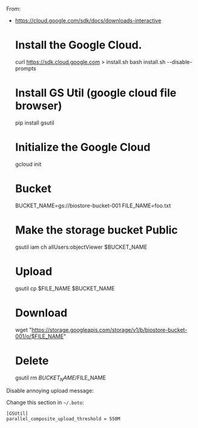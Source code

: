 
From:

* https://cloud.google.com/sdk/docs/downloads-interactive


    # Install the Google Cloud.
    curl https://sdk.cloud.google.com > install.sh
    bash install.sh --disable-prompts

    # Install GS Util (google cloud file browser)
    pip install gsutil
    
    # Initialize the Google Cloud
    gcloud init
   
    # Bucket 
    BUCKET_NAME=gs://biostore-bucket-001
    FILE_NAME=foo.txt
    
    # Make the storage bucket Public
    gsutil iam ch allUsers:objectViewer $BUCKET_NAME
    
    # Upload
    gsutil cp $FILE_NAME $BUCKET_NAME
    
    # Download    
    wget "https://storage.googleapis.com/storage/v1/b/biostore-bucket-001/o/$FILE_NAME"
    
    # Delete 
    gsutil rm $BUCKET_NAME/$FILE_NAME
  
  
Disable annoying upload message:

Change this section in `~/.boto`:
      
    [GSUtil]
    parallel_composite_upload_threshold = 550M

 